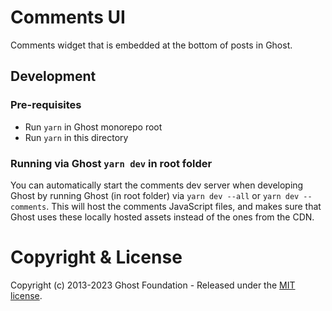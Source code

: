 # Comments UI

Comments widget that is embedded at the bottom of posts in Ghost.

## Development

### Pre-requisites

- Run `yarn` in Ghost monorepo root
- Run `yarn` in this directory

### Running via Ghost `yarn dev` in root folder

You can automatically start the comments dev server when developing Ghost by running Ghost (in root folder) via `yarn dev --all` or `yarn dev --comments`. This will host the comments JavaScript files, and makes sure that Ghost uses these locally hosted assets instead of the ones from the CDN.

# Copyright & License 

Copyright (c) 2013-2023 Ghost Foundation - Released under the [MIT license](LICENSE).
